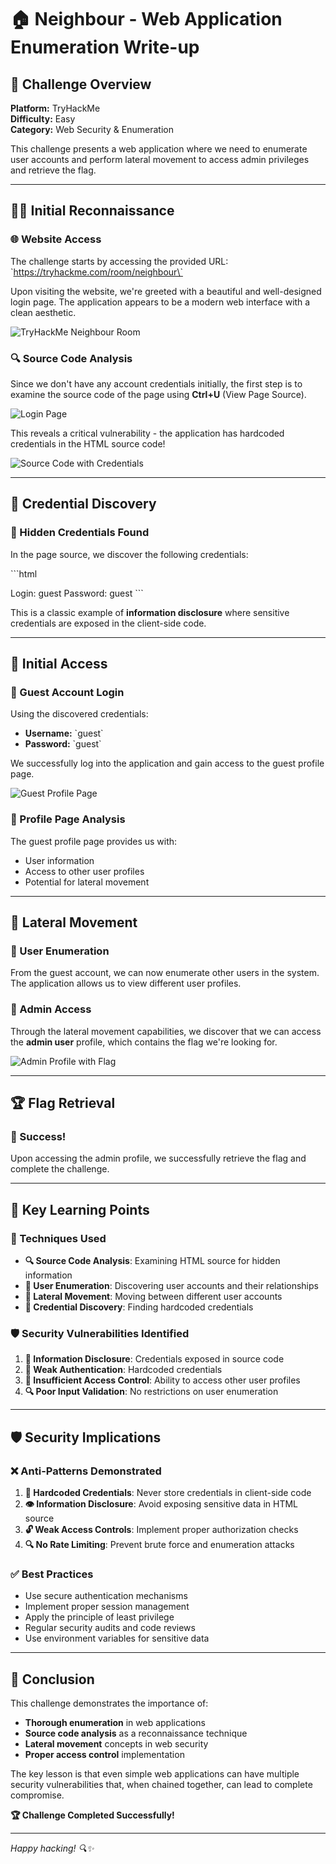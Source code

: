 # 🏠 Neighbour - Web Application Enumeration Write-up

## 🎯 Challenge Overview

**Platform:** TryHackMe  
**Difficulty:** Easy  
**Category:** Web Security & Enumeration

This challenge presents a web application where we need to enumerate user accounts and perform lateral movement to access admin privileges and retrieve the flag.

---

## 🕵️‍♂️ Initial Reconnaissance

### 🌐 Website Access
The challenge starts by accessing the provided URL: \`https://tryhackme.com/room/neighbour\`

Upon visiting the website, we're greeted with a beautiful and well-designed login page. The application appears to be a modern web interface with a clean aesthetic.

![TryHackMe Neighbour Room](/images/ctf/Neighbour/image1.png)

### 🔍 Source Code Analysis
Since we don't have any account credentials initially, the first step is to examine the source code of the page using **Ctrl+U** (View Page Source).

![Login Page](/images/ctf/Neighbour/image2.png)

This reveals a critical vulnerability - the application has hardcoded credentials in the HTML source code!

![Source Code with Credentials](/images/ctf/Neighbour/image4.png)

---

## 🔑 Credential Discovery

### 📝 Hidden Credentials Found
In the page source, we discover the following credentials:

\`\`\`html
<!-- Guest account credentials -->
Login: guest
Password: guest
\`\`\`

This is a classic example of **information disclosure** where sensitive credentials are exposed in the client-side code.

---

## 🚪 Initial Access

### 👤 Guest Account Login
Using the discovered credentials:
- **Username:** \`guest\`
- **Password:** \`guest\`

We successfully log into the application and gain access to the guest profile page.

![Guest Profile Page](/images/ctf/Neighbour/image3.png)

### 🎯 Profile Page Analysis
The guest profile page provides us with:
- User information
- Access to other user profiles
- Potential for lateral movement

---

## 🔄 Lateral Movement

### 👥 User Enumeration
From the guest account, we can now enumerate other users in the system. The application allows us to view different user profiles.

### 👑 Admin Access
Through the lateral movement capabilities, we discover that we can access the **admin user** profile, which contains the flag we're looking for.

![Admin Profile with Flag](/images/ctf/Neighbour/image5.png)

---

## 🏆 Flag Retrieval

### 🎉 Success!
Upon accessing the admin profile, we successfully retrieve the flag and complete the challenge.

---

## 🧠 Key Learning Points

### 🔧 Techniques Used
- **🔍 Source Code Analysis**: Examining HTML source for hidden information
- **👤 User Enumeration**: Discovering user accounts and their relationships
- **🔄 Lateral Movement**: Moving between different user accounts
- **🔑 Credential Discovery**: Finding hardcoded credentials

### 🛡️ Security Vulnerabilities Identified
1. **💬 Information Disclosure**: Credentials exposed in source code
2. **🔐 Weak Authentication**: Hardcoded credentials
3. **👥 Insufficient Access Control**: Ability to access other user profiles
4. **🔍 Poor Input Validation**: No restrictions on user enumeration

---

## 🛡️ Security Implications

### ❌ Anti-Patterns Demonstrated
1. **🔑 Hardcoded Credentials**: Never store credentials in client-side code
2. **👁️ Information Disclosure**: Avoid exposing sensitive data in HTML source
3. **🔓 Weak Access Controls**: Implement proper authorization checks
4. **🔍 No Rate Limiting**: Prevent brute force and enumeration attacks

### ✅ Best Practices
- Use secure authentication mechanisms
- Implement proper session management
- Apply the principle of least privilege
- Regular security audits and code reviews
- Use environment variables for sensitive data

---

## 🎯 Conclusion

This challenge demonstrates the importance of:
- **Thorough enumeration** in web applications
- **Source code analysis** as a reconnaissance technique
- **Lateral movement** concepts in web security
- **Proper access control** implementation

The key lesson is that even simple web applications can have multiple security vulnerabilities that, when chained together, can lead to complete compromise.

**🏆 Challenge Completed Successfully!**

---

*Happy hacking! 🔍✨*